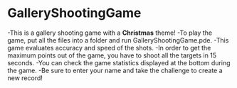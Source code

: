 # GalleryShootingGame
-This is a gallery shooting game with a **Christmas** theme!
-To play the game, put all the files into a folder and run GalleryShootingGame.pde.
-This game evaluates accuracy and speed of the shots.
-In order to get the maximum points out of the game, you have to shoot all the targets in 15 seconds.
-You can check the game statistics displayed at the bottom during the game.
-Be sure to enter your name and take the challenge to create a new record!
